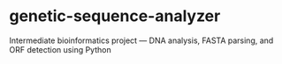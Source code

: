 # genetic-sequence-analyzer
Intermediate bioinformatics project — DNA analysis, FASTA parsing, and ORF detection using Python
